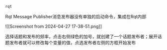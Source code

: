 ```bash
rqt
```

Rqt Message Publisher消息发布器没有单独的启动命令，集成在Rqt内部

![[Screenshot from 2024-04-27 17-38-51.png]]

选择话题和发布的频率，点击右侧绿色的加号，就创建了一个话题发布者；展开话题发布者就可以修改每个变量的值，点选发布者左侧的方框开始发布